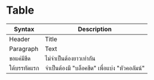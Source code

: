 Table
=====
|Syntax|Description|
|-----------|-----------|
|Header|Title|
|Paragraph|Text|
|ขอแค่มีขีด|ไม่จำเป็นต้องยาวเท่ากัน|
|ใต้บรรทัดแรก|จำเป็นต้องมี "บล็อคขีด" เพื่อแบ่ง "หัวคอลัมน์"|
